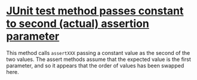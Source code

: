 # [JUnit test method passes constant to second (actual) assertion parameter](http://fb-contrib.sourceforge.net/bugdescriptions.html#UTAO_JUNIT_ASSERTION_ODDITIES_ACTUAL_CONSTANT)

This method calls `assertXXX` passing a constant value as the second of the two values. The assert
			methods assume that the expected value is the first parameter, and so it appears that the order
			of values has been swapped here.